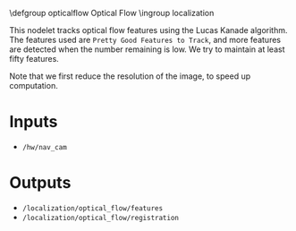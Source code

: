 \defgroup opticalflow Optical Flow
\ingroup localization

This nodelet tracks optical flow features using the Lucas Kanade algorithm.
The features used are `Pretty Good Features to Track`, and more features are detected
when the number remaining is low. We try to maintain at least fifty features.

Note that we first reduce the resolution of the image, to speed up computation.

# Inputs

* `/hw/nav_cam`

# Outputs

* `/localization/optical_flow/features`
* `/localization/optical_flow/registration`
